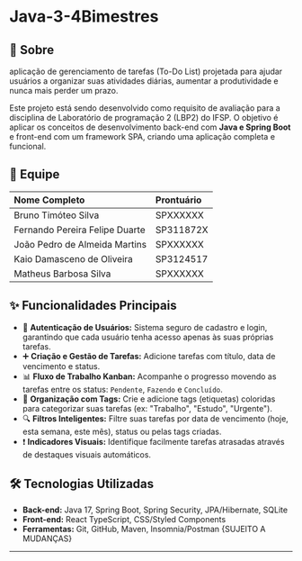 # Java-3-4Bimestres
## 📖 Sobre

 aplicação de gerenciamento de tarefas (To-Do List) projetada para ajudar usuários a organizar suas atividades diárias, aumentar a produtividade e nunca mais perder um prazo.

Este projeto está sendo desenvolvido como requisito de avaliação para a disciplina de Laboratório de programação 2 (LBP2) do IFSP. O objetivo é aplicar os conceitos de desenvolvimento back-end com **Java e Spring Boot** e front-end com um framework SPA, criando uma aplicação completa e funcional.

## 👥 Equipe

| Nome Completo | Prontuário |
| :--- | :--- | 
| Bruno Timóteo Silva             | SPXXXXXX | 
| Fernando Pereira Felipe Duarte  | SP311872X|  
| João Pedro de Almeida Martins   | SPXXXXXX |
| Kaio Damasceno de Oliveira      | SP3124517|
| Matheus Barbosa Silva           | SPXXXXXX |

## ✨ Funcionalidades Principais

* 🔐 **Autenticação de Usuários:** Sistema seguro de cadastro e login, garantindo que cada usuário tenha acesso apenas às suas próprias tarefas.
* ➕ **Criação e Gestão de Tarefas:** Adicione tarefas com título, data de vencimento e status.
* 📊 **Fluxo de Trabalho Kanban:** Acompanhe o progresso movendo as tarefas entre os status: `Pendente`, `Fazendo` e `Concluído`.
* 🎨 **Organização com Tags:** Crie e adicione tags (etiquetas) coloridas para categorizar suas tarefas (ex: "Trabalho", "Estudo", "Urgente").
* 🔍 **Filtros Inteligentes:** Filtre suas tarefas por data de vencimento (hoje, esta semana, este mês), status ou pelas tags criadas.
* ❗ **Indicadores Visuais:** Identifique facilmente tarefas atrasadas através de destaques visuais automáticos.

## 🛠️ Tecnologias Utilizadas

* **Back-end:** Java 17, Spring Boot, Spring Security, JPA/Hibernate, SQLite
* **Front-end:** React  TypeScript, CSS/Styled Components
* **Ferramentas:** Git, GitHub, Maven, Insomnia/Postman
{SUJEITO A MUDANÇAS}
---
